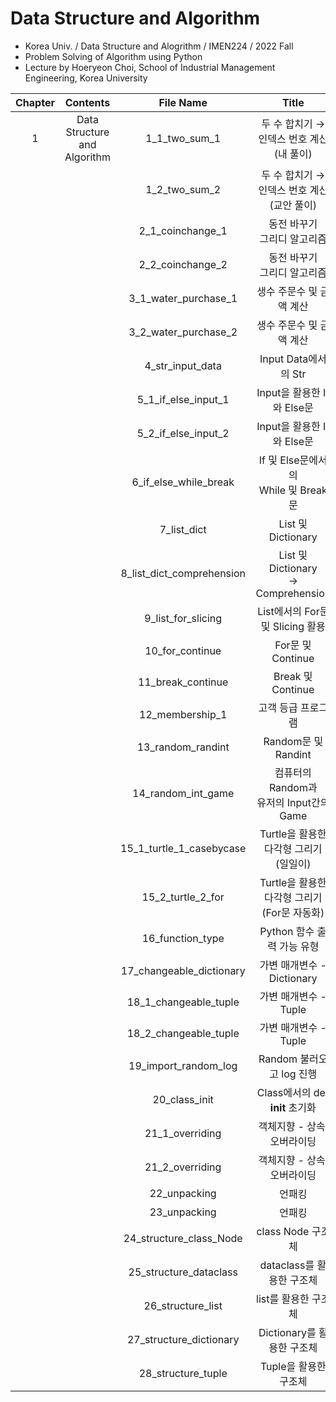 # Data Structure and Algorithm
- Korea Univ. / Data Structure and Alogrithm / IMEN224 / 2022 Fall
- Problem Solving of Algorithm using Python
- Lecture by Hoeryeon Choi, School of Industrial Management Engineering, Korea University

|Chapter|Contents|File Name|Title|
|:------:|:-----:|:-----:|:-----:|
|1|Data Structure and Algorithm|1_1_two_sum_1|두 수 합치기 → 인덱스 번호 계산</br>(내 풀이)|
|||1_2_two_sum_2|두 수 합치기 → 인덱스 번호 계산</br>(교안 풀이)|
|||2_1_coinchange_1|동전 바꾸기</br>그리디 알고리즘|
|||2_2_coinchange_2|동전 바꾸기</br>그리디 알고리즘|
|||3_1_water_purchase_1|생수 주문수 및 금액 계산|
|||3_2_water_purchase_2|생수 주문수 및 금액 계산|
|||4_str_input_data|Input Data에서의 Str|
|||5_1_if_else_input_1|Input을 활용한 If와 Else문|
|||5_2_if_else_input_2|Input을 활용한 If와 Else문|
|||6_if_else_while_break|If 및 Else문에서의</br>While 및 Break문|
|||7_list_dict|List 및 Dictionary|
|||8_list_dict_comprehension|List 및 Dictionary</br>→ Comprehension|
|||9_list_for_slicing|List에서의 For문 및 Slicing 활용|
|||10_for_continue|For문 및 Continue|
|||11_break_continue|Break 및 Continue|
|||12_membership_1|고객 등급 프로그램|
|||13_random_randint|Random문 및 Randint|
|||14_random_int_game|컴퓨터의 Random과</br>유저의 Input간의 Game|
|||15_1_turtle_1_casebycase|Turtle을 활용한 다각형 그리기</br>(일일이)|
|||15_2_turtle_2_for|Turtle을 활용한 다각형 그리기</br>(For문 자동화)|
|||16_function_type|Python 함수 출력 가능 유형|
|||17_changeable_dictionary|가변 매개변수 - Dictionary|
|||18_1_changeable_tuple|가변 매개변수 - Tuple|
|||18_2_changeable_tuple|가변 매개변수 - Tuple|
|||19_import_random_log|Random 불러오고 log 진행|
|||20_class_init|Class에서의 def __init__ 초기화|
|||21_1_overriding|객체지향 - 상속, 오버라이딩|
|||21_2_overriding|객체지향 - 상속, 오버라이딩|
|||22_unpacking|언패킹|
|||23_unpacking|언패킹|
|||24_structure_class_Node|class Node 구조체|
|||25_structure_dataclass|dataclass를 활용한 구조체|
|||26_structure_list|list를 활용한 구조체|
|||27_structure_dictionary|Dictionary를 활용한 구조체|
|||28_structure_tuple|Tuple을 활용한 구조체|




